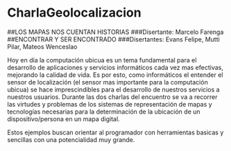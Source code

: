 # CharlaGeolocalizacion
##LOS MAPAS NOS CUENTAN HISTORIAS
###Disertante: Marcelo Farenga
##ENCONTRAR Y SER ENCONTRADO
###Disertantes: Evans Felipe, Mutti Pilar, Mateos Wenceslao

Hoy en día la computación ubicua es un tema fundamental para el desarrollo de aplicaciones y servicios informáticos cada vez mas efectivas, mejorando la calidad de vida. Es por esto, como informáticos el entender el sensor de localización (el sensor mas importante para la computación ubicua) se hace imprescindibles para el desarrollo de nuestros servicios a nuestros usuarios.
Durante las dos charlas del encuentro se va a recorrer las virtudes y problemas de los sistemas de representación de mapas y tecnologías necesarias para la determinación de la ubicación de un dispositivo/persona en un mapa digital.

Estos ejemplos buscan orientar al programador con herramientas basicas y sencillas con una potencialidad
muy grande.